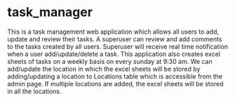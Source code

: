 # task_manager
This is a task management web application which allows all users to add, update and review their tasks. 
A superuser can review and add comments to the tasks created by all users.
Superuser will receive real time notification when a user add/update/delete a task.
This application also creates excel sheets of tasks on a weekly basis on every sunday at 9:30 am. 
We can add/update the location in which the excel sheets will be stored by adding/updating a location to Locations table which is accessible from the admin page.
If multiple locations are added, the excel sheets will be stored in all the locations.
